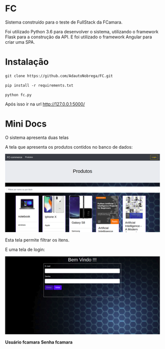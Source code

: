 # FC

Sistema construído para o teste de FullStack da FCamara.

Foi utilizado Python 3.6 para desenvolver o sistema, utilizando o framework Flask para a construção da API. E foi utilizado o framework Angular para criar uma SPA.

# Instalação
``
git clone https://github.com/AdautoNobrega/FC.git
``

``
pip install -r requirements.txt
``

``
python fc.py
``

Após isso ir na url http://127.0.0.1:5000/

# Mini Docs

O sistema apresenta duas telas

A tela que apresenta os produtos contidos no banco de dados:

![Alt text](https://github.com/AdautoNobrega/FC/blob/master/docs/images/produtos.png?raw=true "Tela Produtos")

Esta tela permite filtrar os itens.

E uma tela de login:

![Alt text](https://github.com/AdautoNobrega/FC/blob/master/docs/images/login.png "Tela Login")


**Usuário fcamara**
**Senha fcamara**
